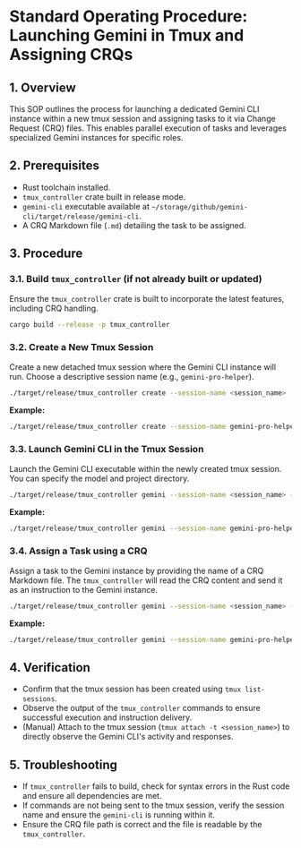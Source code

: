 # Standard Operating Procedure: Launching Gemini in Tmux and Assigning CRQs

## 1. Overview
This SOP outlines the process for launching a dedicated Gemini CLI instance within a new tmux session and assigning tasks to it via Change Request (CRQ) files. This enables parallel execution of tasks and leverages specialized Gemini instances for specific roles.

## 2. Prerequisites
- Rust toolchain installed.
- `tmux_controller` crate built in release mode.
- `gemini-cli` executable available at `~/storage/github/gemini-cli/target/release/gemini-cli`.
- A CRQ Markdown file (`.md`) detailing the task to be assigned.

## 3. Procedure

### 3.1. Build `tmux_controller` (if not already built or updated)
Ensure the `tmux_controller` crate is built to incorporate the latest features, including CRQ handling.

```bash
cargo build --release -p tmux_controller
```

### 3.2. Create a New Tmux Session
Create a new detached tmux session where the Gemini CLI instance will run. Choose a descriptive session name (e.g., `gemini-pro-helper`).

```bash
./target/release/tmux_controller create --session-name <session_name>
```

**Example:**
```bash
./target/release/tmux_controller create --session-name gemini-pro-helper
```

### 3.3. Launch Gemini CLI in the Tmux Session
Launch the Gemini CLI executable within the newly created tmux session. You can specify the model and project directory.

```bash
./target/release/tmux_controller gemini --session-name <session_name> --model <model_name> --project <project_name>
```

**Example:**
```bash
./target/release/tmux_controller gemini --session-name gemini-pro-helper --model pro --project gemini-cli
```

### 3.4. Assign a Task using a CRQ
Assign a task to the Gemini instance by providing the name of a CRQ Markdown file. The `tmux_controller` will read the CRQ content and send it as an instruction to the Gemini instance.

```bash
./target/release/tmux_controller gemini --session-name <session_name> --crq <crq_file_name>
```

**Example:**
```bash
./target/release/tmux_controller gemini --session-name gemini-pro-helper --crq change_request_oauth_rust_module.md
```

## 4. Verification
- Confirm that the tmux session has been created using `tmux list-sessions`.
- Observe the output of the `tmux_controller` commands to ensure successful execution and instruction delivery.
- (Manual) Attach to the tmux session (`tmux attach -t <session_name>`) to directly observe the Gemini CLI's activity and responses.

## 5. Troubleshooting
- If `tmux_controller` fails to build, check for syntax errors in the Rust code and ensure all dependencies are met.
- If commands are not being sent to the tmux session, verify the session name and ensure the `gemini-cli` is running within it.
- Ensure the CRQ file path is correct and the file is readable by the `tmux_controller`.

